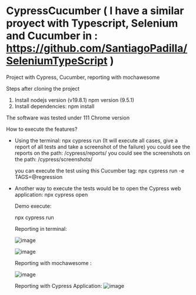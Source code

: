 # CypressCucumber   ( I have a similar proyect with Typescript, Selenium and Cucumber in :  https://github.com/SantiagoPadilla/SeleniumTypeScript )
Project with Cypress, Cucumber, reporting with mochawesome

Steps after cloning the project

1) Install nodejs version (v19.8.1) npm version (9.5.1)
2) Install dependencies: npm install

The software was tested under 111 Chrome version

How to execute the features?

* Using the terminal:
  npx cypress run (It will execute all cases, give a report of all tests and take a screenshot of the failure)
    you could see the reports on the path: /cypress/reports/
    you could see the screenshots on the path: /cypress/screenshots/
  
  you can execute the test using this Cucumber tag:
  npx cypress run -e TAGS=@regression

* Another way to execute the tests would be to open the Cypress web application:
  npx cypress open
  
  
  Demo execute: 
  
  npx cypress run 
  
  Reporting in terminal: 
  
  ![image](https://user-images.githubusercontent.com/17440525/229240007-c4cf1a51-90b8-45e7-bac5-2aa593282c63.png)
  
  ![image](https://user-images.githubusercontent.com/17440525/229240664-5de1fbf9-5a86-4dda-aa31-3351abc43f91.png)

  
  Reporting with mochawesome :
  
  ![image](https://user-images.githubusercontent.com/17440525/229240543-ecc41b08-afc7-469d-8f23-4b636162beeb.png)

  
  Reporting with Cypress Application:
  ![image](https://user-images.githubusercontent.com/17440525/229240974-ac7d37f5-87a3-46f2-9f0f-f763ffbff8d6.png)

  
